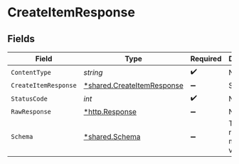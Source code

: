# CreateItemResponse


## Fields

| Field                                                                   | Type                                                                    | Required                                                                | Description                                                             |
| ----------------------------------------------------------------------- | ----------------------------------------------------------------------- | ----------------------------------------------------------------------- | ----------------------------------------------------------------------- |
| `ContentType`                                                           | *string*                                                                | :heavy_check_mark:                                                      | N/A                                                                     |
| `CreateItemResponse`                                                    | [*shared.CreateItemResponse](../../models/shared/createitemresponse.md) | :heavy_minus_sign:                                                      | Success                                                                 |
| `StatusCode`                                                            | *int*                                                                   | :heavy_check_mark:                                                      | N/A                                                                     |
| `RawResponse`                                                           | [*http.Response](https://pkg.go.dev/net/http#Response)                  | :heavy_minus_sign:                                                      | N/A                                                                     |
| `Schema`                                                                | [*shared.Schema](../../models/shared/schema.md)                         | :heavy_minus_sign:                                                      | The request made is not valid.                                          |